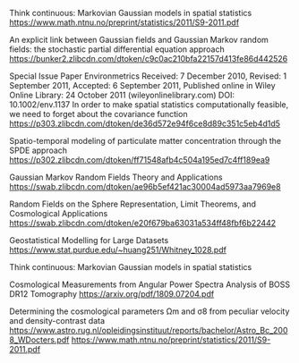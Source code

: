 Think continuous: Markovian Gaussian models in
spatial statistics  
https://www.math.ntnu.no/preprint/statistics/2011/S9-2011.pdf  


An explicit link between Gaussian fields and
Gaussian Markov random fields: the stochastic
partial differential equation approach  
https://bunker2.zlibcdn.com/dtoken/c9c0ac210bfa22157d413fe86d442526  

Special Issue Paper Environmetrics
Received: 7 December 2010, Revised: 1 September 2011, Accepted: 6 September 2011, Published online in Wiley Online Library: 24 October 2011
(wileyonlinelibrary.com) DOI: 10.1002/env.1137
In order to make spatial statistics
computationally feasible, we need to forget
about the covariance function  
https://p303.zlibcdn.com/dtoken/de36d572e94f6ce8d89c351c5eb4d1d5  

Spatio-temporal modeling of particulate matter
concentration through the SPDE approach  
https://p302.zlibcdn.com/dtoken/ff71548afb4c504a195ed7c4ff189ea9  

Gaussian Markov
Random Fields
Theory and Applications  
https://swab.zlibcdn.com/dtoken/ae96b5ef421ac30004ad5973aa7969e8  

Random Fields on the Sphere 
Representation, Limit Theorems, and Cosmological Applications  
https://swab.zlibcdn.com/dtoken/e20f679ba63031a534ff48fbf6b22442  

Geostatistical Modelling for Large Datasets  
https://www.stat.purdue.edu/~huang251/Whitney_1028.pdf  

Think continuous: Markovian Gaussian models in
spatial statistics  

Cosmological Measurements from Angular Power Spectra
Analysis of BOSS DR12 Tomography
https://arxiv.org/pdf/1809.07204.pdf  

Determining the cosmological parameters Ωm and
σ8 from peculiar velocity and density-contrast
data  
https://www.astro.rug.nl/opleidingsinstituut/reports/bachelor/Astro_Bc_2008_WDocters.pdf
https://www.math.ntnu.no/preprint/statistics/2011/S9-2011.pdf  

